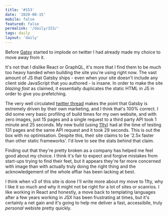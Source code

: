 ```yaml
---
title: '#153'
date: '2020-08-15'
mobile: false
featured: false
permalink: '/daily/153/'
tags: daily
layout: 'daily'
---
```


Before [Gatsy](https://www.gatsbyjs.com/) started to implode on twitter I had already made my choice to move away from it.

It's not that I dislike React or GraphQL, it's more that I find them to be much too heavy handed when building the site you're using right now. The vast amount of JS that Gatsby ships - even when your site doesn't include any client side JavaScript that you authored - is insane. In order to make the site _blazing fast_ as claimed, it essentially duplicates the static HTML in JS in order to give you prefetching.

The very well circulated [twitter thread](https://twitter.com/tesseralis/status/1293649007739191296) makes the point that Gatsby is extremely driven by their own marketing, and I think that's 100% correct. I did some very basic profiling of build times for my own website, and with zero images, just 15 pages and a single request to a third party API took 1 minute and 25 seconds. My new build (using [11ty](https://www.11ty.dev/)) had at the time of testing 131 pages and the same API request and it took 29 seconds. This is out the box with no optimisation. Despite this, their site claims to be '2.5x faster than other static frameworks'. I'd love to see the stats behind that claim.

Finding out that they're pretty broken as a company has helped me feel good about my choice. I think it's fair to expect and forgive mistakes from start-ups trying to find their feet, but it appears they're far more concerned with image than with actually truly doing the right thing and the acknowledgement of the whole affiar has been lacking at best.

I think when v3 of this site is done I'll write more about my move to 11ty, why I like it so much and why it might not be right for a lot of sites or scanrios. I like working in React and honestly, a move back to templating languages after a few years working in JSX has been frustrating at times, but it's certainly a net gain and it's going to help me deliver a fast, accessibile, truly _personal_ webiste pretty quickly.
